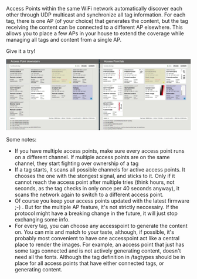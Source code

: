 Access Points within the same WiFi network automatically discover each other through UDP multicast and synchronize all tag information. For each tag, there is one AP (of your choice) that generates the content, but the tag receiving the content can be connected to a different AP elsewhere. This allows you to place a few APs in your house to extend the coverage while managing all tags and content from a single AP.

Give it a try!

![Multi AP screenshot](usage/multiap.jpg)

Some notes:

- If you have multiple access points, make sure every access point runs on a different channel. If multiple access points are on the same channel, they start fighting over ownership of a tag
- If a tag starts, it scans all possible channels for active access points. It chooses the one with the stongest signal, and sticks to it. Only if it cannot reach the access point after multiple tries (think hours, not seconds, as the tag checks in only once per 40 seconds anyway), it scans the network again to switch to a different access point.
- Of course you keep your access points updated with the latest firmware ;-) . But for the multiple AP feature, it's not strictly neccesairy. If the protocol might have a breaking change in the future, it will just stop exchanging some info.
- For every tag, you can choose any accesspoint to generate the content on. You can mix and match to your taste, although, if possible, it's probably most convenient to have one accesspoint act like a central place to render the images. For example, an access point that just has some tags connected and is not actively generating content, doesn't need all the fonts. Although the tag definition in /tagtypes should be in place for all access points that have either connected tags, or generating content.
